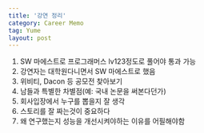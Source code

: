 ```yaml
---
title: '강연 정리'
category: Career Memo
tag: Yume
layout: post
---
```


1. SW 마에스트로 프로그래머스 lv123정도로 풀어야 통과 가능
2. 강연자는 대학원다니면서 SW 마에스트로 했음
3. 위비티, Dacon 등 공모전 찾아보기
4. 남들과 특별한 차별점(예: 국내 논문을 써본다던가)
5. 회사입장에서 누구를 뽑을지 잘 생각
6. 스토리를 잘 짜는것이 중요하다
7. 왜 연구했는지 성능을 개선시켜야하는 이유를 어필해야함